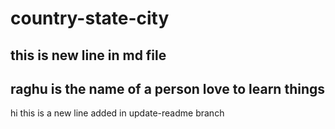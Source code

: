 # country-state-city

## this is new line in md file

## raghu is the name of a person love to learn things

hi this is a new line added in update-readme branch
